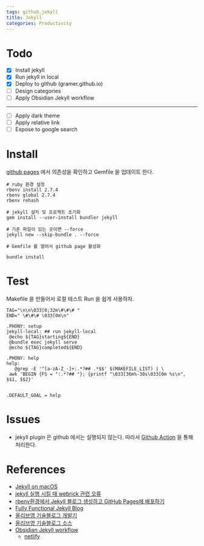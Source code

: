 ```yaml
---
tags: github,jekyll 
title: Jekyll
categories: Productivity
---
```


# Todo

- [x] Install jekyll
- [x] Run jekyll in local
- [x] Deploy to github (gramer.github.io)
- [ ] Design categories
- [ ] Apply Obsidian Jekyll workflow

---

- [ ] Apply dark theme
- [ ] Apply relative link
- [ ] Expose to google search

# Install

[github pages](https://rubygems.org/gems/github-pages) 에서 의존성을 확인하고 Gemfile 을 업데이트 한다.

```shell
# ruby 환경 설정
rbenv install 2.7.4
rbenv global 2.7.4
rbenv rehash

# jekyll 설치 및 프로젝트 초기화
gem install --user-install bundler jekyll

# 기존 파일이 있는 곳이면 --force 
jekyll new --skip-bundle . --force

# Gemfile 를 열어서 github page 활성화 

bundle install
```

# Test

Makefile 을 만들어서 로컬 테스트 Run 을 쉽게 사용하자.

```make
TAG="\n\n\033[0;32m\#\#\# "  
END=" \#\#\# \033[0m\n"  
  
.PHONY: setup  
jekyll-local: ## run jekyll-local  
 @echo ${TAG}starting${END}  
 @bundle exec jekyll serve  
 @echo ${TAG}completed${END}  
  
.PHONY: help  
help:  
   @grep -E '^[a-zA-Z_-]+:.*?## .*$$' $(MAKEFILE_LIST) | \  
 awk 'BEGIN {FS = ":.*?## "}; {printf "\033[36m%-30s\033[0m %s\n", $$1, $$2}'  
  
  
.DEFAULT_GOAL = help
```

# Issues

- jekyll plugin 은 github 에서는 실행되지 않는다. 따라서 [Github Action](https://github.com/jeffreytse/jekyll-deploy-action) 을 통해 처리한다.

# References

- [Jekyll on macOS](https://jekyllrb.com/docs/installation/macos/)
- [jekyll 실행 시킬 때 webrick 관련 오류](https://junho85.pe.kr/1850)
- [rbenv환경에서 Jekyll 블로그 생성하고 GitHub Pages에 배포하기](https://lhy.kr/create-jekyll-blog-using-rbenv-and-github-pages)
- [Fully Functional Jekyll Blog](https://www.sitepoint.com/fully-functional-jekyll-blog/)
- [올리브영 기술블로그 개발기](https://tech.oliveyoung.co.kr/tech/2011091042/)
- [올리브영 기술블로그 소스](https://github.com/oy-alldev/oy-alldev.github.io)
- [Obsidian Jekyll workflow](https://refinedmind.co/obsidian-jekyll-workflow)
  - [netlify](https://app.netlify.com/)
